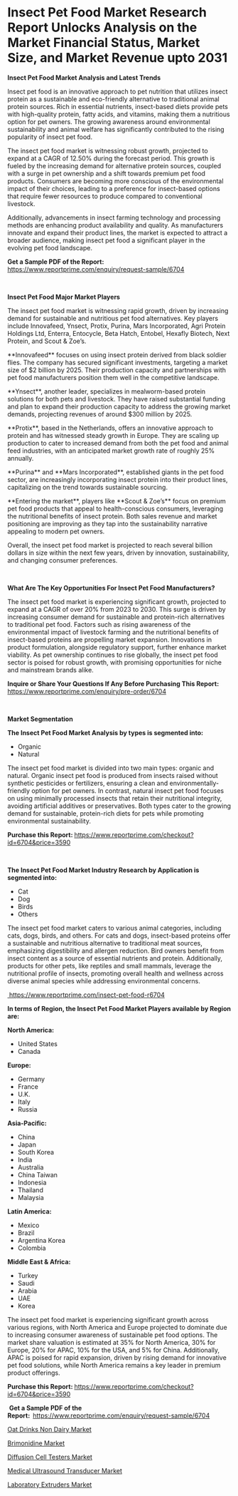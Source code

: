 <p><h1>Insect Pet Food Market Research Report Unlocks Analysis on the Market Financial Status, Market Size, and Market Revenue upto 2031</h1></p><p><strong>Insect Pet Food Market Analysis and Latest Trends</strong></p>
<p><p>Insect pet food is an innovative approach to pet nutrition that utilizes insect protein as a sustainable and eco-friendly alternative to traditional animal protein sources. Rich in essential nutrients, insect-based diets provide pets with high-quality protein, fatty acids, and vitamins, making them a nutritious option for pet owners. The growing awareness around environmental sustainability and animal welfare has significantly contributed to the rising popularity of insect pet food.</p><p>The insect pet food market is witnessing robust growth, projected to expand at a CAGR of 12.50% during the forecast period. This growth is fueled by the increasing demand for alternative protein sources, coupled with a surge in pet ownership and a shift towards premium pet food products. Consumers are becoming more conscious of the environmental impact of their choices, leading to a preference for insect-based options that require fewer resources to produce compared to conventional livestock.</p><p>Additionally, advancements in insect farming technology and processing methods are enhancing product availability and quality. As manufacturers innovate and expand their product lines, the market is expected to attract a broader audience, making insect pet food a significant player in the evolving pet food landscape.</p></p>
<p><strong>Get a Sample PDF of the Report:&nbsp;</strong> <a href="https://www.reportprime.com/enquiry/request-sample/6704">https://www.reportprime.com/enquiry/request-sample/6704</a></p>
<p>&nbsp;</p>
<p><strong>Insect Pet Food Major Market Players</strong></p>
<p><p>The insect pet food market is witnessing rapid growth, driven by increasing demand for sustainable and nutritious pet food alternatives. Key players include Innovafeed, Ynsect, Protix, Purina, Mars Incorporated, Agri Protein Holdings Ltd, Enterra, Entocycle, Beta Hatch, Entobel, Hexafly Biotech, Next Protein, and Scout & Zoe’s.</p><p>**Innovafeed** focuses on using insect protein derived from black soldier flies. The company has secured significant investments, targeting a market size of $2 billion by 2025. Their production capacity and partnerships with pet food manufacturers position them well in the competitive landscape.</p><p>**Ynsect**, another leader, specializes in mealworm-based protein solutions for both pets and livestock. They have raised substantial funding and plan to expand their production capacity to address the growing market demands, projecting revenues of around $300 million by 2025.</p><p>**Protix**, based in the Netherlands, offers an innovative approach to protein and has witnessed steady growth in Europe. They are scaling up production to cater to increased demand from both the pet food and animal feed industries, with an anticipated market growth rate of roughly 25% annually.</p><p>**Purina** and **Mars Incorporated**, established giants in the pet food sector, are increasingly incorporating insect protein into their product lines, capitalizing on the trend towards sustainable sourcing.</p><p>**Entering the market**, players like **Scout & Zoe’s** focus on premium pet food products that appeal to health-conscious consumers, leveraging the nutritional benefits of insect protein. Both sales revenue and market positioning are improving as they tap into the sustainability narrative appealing to modern pet owners.</p><p>Overall, the insect pet food market is projected to reach several billion dollars in size within the next few years, driven by innovation, sustainability, and changing consumer preferences.</p></p>
<p>&nbsp;</p>
<p><strong>What Are The Key Opportunities For Insect Pet Food Manufacturers?</strong></p>
<p><p>The insect pet food market is experiencing significant growth, projected to expand at a CAGR of over 20% from 2023 to 2030. This surge is driven by increasing consumer demand for sustainable and protein-rich alternatives to traditional pet food. Factors such as rising awareness of the environmental impact of livestock farming and the nutritional benefits of insect-based proteins are propelling market expansion. Innovations in product formulation, alongside regulatory support, further enhance market viability. As pet ownership continues to rise globally, the insect pet food sector is poised for robust growth, with promising opportunities for niche and mainstream brands alike.</p></p>
<p><strong>Inquire or Share Your Questions If Any Before Purchasing This Report:</strong> <a href="https://www.reportprime.com/enquiry/pre-order/6704">https://www.reportprime.com/enquiry/pre-order/6704</a></p>
<p>&nbsp;</p>
<p><strong>Market Segmentation</strong></p>
<p><strong>The Insect Pet Food Market Analysis by types is segmented into:</strong></p>
<p><ul><li>Organic</li><li>Natural</li></ul></p>
<p><p>The insect pet food market is divided into two main types: organic and natural. Organic insect pet food is produced from insects raised without synthetic pesticides or fertilizers, ensuring a clean and environmentally-friendly option for pet owners. In contrast, natural insect pet food focuses on using minimally processed insects that retain their nutritional integrity, avoiding artificial additives or preservatives. Both types cater to the growing demand for sustainable, protein-rich diets for pets while promoting environmental sustainability.</p></p>
<p><strong>Purchase this Report:&nbsp;</strong><a href="https://www.reportprime.com/checkout?id=6704&price=3590">https://www.reportprime.com/checkout?id=6704&price=3590</a></p>
<p>&nbsp;</p>
<p><strong>The Insect Pet Food Market Industry Research by Application is segmented into:</strong></p>
<p><ul><li>Cat</li><li>Dog</li><li>Birds</li><li>Others</li></ul></p>
<p><p>The insect pet food market caters to various animal categories, including cats, dogs, birds, and others. For cats and dogs, insect-based proteins offer a sustainable and nutritious alternative to traditional meat sources, emphasizing digestibility and allergen reduction. Bird owners benefit from insect content as a source of essential nutrients and protein. Additionally, products for other pets, like reptiles and small mammals, leverage the nutritional profile of insects, promoting overall health and wellness across diverse animal species while addressing environmental concerns.</p></p>
<p><a href="https://www.reportprime.com/insect-pet-food-r6704">&nbsp;https://www.reportprime.com/insect-pet-food-r6704</a></p>
<p><strong>In terms of Region, the Insect Pet Food Market Players available by Region are:</strong></p>
<p>
    <p> <strong> North America: </strong>
        <ul>
            <li>United States</li>
            <li>Canada</li>
        </ul>
        </p> 
    <p> <strong> Europe: </strong>
        <ul>
            <li>Germany</li>
            <li>France</li>
            <li>U.K.</li>
            <li>Italy</li>
            <li>Russia</li>
        </ul>
        </p> 
    <p> <strong> Asia-Pacific: </strong>
        <ul>
            <li>China</li>
            <li>Japan</li>
            <li>South Korea</li>
            <li>India</li>
            <li>Australia</li>
            <li>China Taiwan</li>
            <li>Indonesia</li>
            <li>Thailand</li>
            <li>Malaysia</li>
        </ul>
        </p> 
    <p> <strong> Latin America: </strong>
        <ul>
            <li>Mexico</li>
            <li>Brazil</li>
            <li>Argentina Korea</li>
            <li>Colombia</li>
        </ul>
        </p> 
    <p> <strong> Middle East & Africa: </strong>
        <ul>
            <li>Turkey</li>
            <li>Saudi</li>
            <li>Arabia</li>
            <li>UAE</li>
            <li>Korea</li>
        </ul>
    </p>
    </p>
<p><p>The insect pet food market is experiencing significant growth across various regions, with North America and Europe projected to dominate due to increasing consumer awareness of sustainable pet food options. The market share valuation is estimated at 35% for North America, 30% for Europe, 20% for APAC, 10% for the USA, and 5% for China. Additionally, APAC is poised for rapid expansion, driven by rising demand for innovative pet food solutions, while North America remains a key leader in premium product offerings.</p></p>
<p><strong>Purchase this Report: </strong><a href="https://www.reportprime.com/checkout?id=6704&price=3590">https://www.reportprime.com/checkout?id=6704&price=3590</a></p>
<p>&nbsp;<strong>Get a Sample PDF of the Report:&nbsp;&nbsp;</strong><a href="https://www.reportprime.com/enquiry/request-sample/6704">https://www.reportprime.com/enquiry/request-sample/6704</a></p>
<p><strong></strong></p>
<p><p><a href="https://github.com/TimothyBurns325/Market-Research-Report-List-1/blob/main/oat-drinks-non-dairy-market.md">Oat Drinks Non Dairy Market</a></p><p><a href="https://medium.com/@tracey.gray97887/brimonidine-industry-sector-market-dynamics-and-future-scenarios-2024-2031-a31213964533">Brimonidine Market</a></p><p><a href="https://issuu.com/reportprime-2/docs/diffusion-cell-testers-market-size-_e3c034dcc2230d">Diffusion Cell Testers Market</a></p><p><a href="https://www.linkedin.com/pulse/medical-ultrasound-transducer-market-global-regional-analysis-drmte?trackingId=A6avbiGBQxO%2BuRwAqJ2gQQ%3D%3D">Medical Ultrasound Transducer Market</a></p><p><a href="https://issuu.com/reportprime-2/docs/laboratory-extruders-market-size-20_169688b3f60cbc">Laboratory Extruders Market</a></p></p>